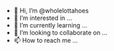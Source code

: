 - 👋 Hi, I’m @wholelottahoes
- 👀 I’m interested in ...
- 🌱 I’m currently learning ...
- 💞️ I’m looking to collaborate on ...
- 📫 How to reach me ...

<!---
wholelottahoes/wholelottahoes is a ✨ special ✨ repository because its `README.md` (this file) appears on your GitHub profile.
You can click the Preview link to take a look at your changes.
--->
